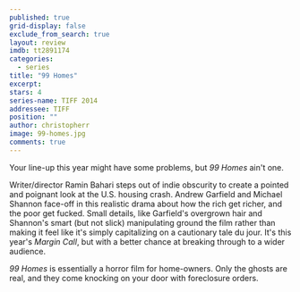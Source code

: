 ```yaml
---
published: true
grid-display: false
exclude_from_search: true
layout: review
imdb: tt2891174
categories: 
  - series
title: "99 Homes"
excerpt: 
stars: 4
series-name: TIFF 2014
addressee: TIFF
position: ""
author: christopherr
image: 99-homes.jpg
comments: true
---
```

Your line-up this year might have some problems, but _99 Homes_ ain't one.

Writer/director Ramin Bahari steps out of indie obscurity to create a pointed and poignant look at the U.S. housing crash. Andrew Garfield and Michael Shannon face-off in this realistic drama about how the rich get richer, and the poor get fucked. Small details, like Garfield's overgrown hair and Shannon's smart (but not slick) manipulating ground the film rather than making it feel like it's simply capitalizing on a cautionary tale du jour. It's this year's _Margin Call_, but with a better chance at breaking through to a wider audience.

_99 Homes_ is essentially a horror film for home-owners. Only the ghosts are real, and they come knocking on your door with foreclosure orders.